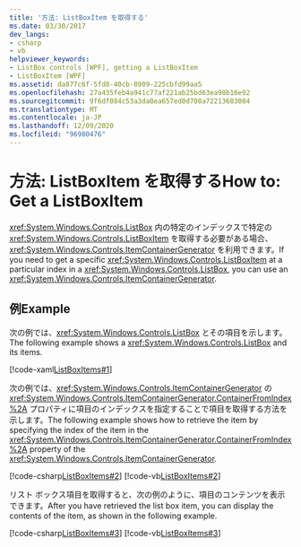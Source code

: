 ```yaml
---
title: '方法: ListBoxItem を取得する'
ms.date: 03/30/2017
dev_langs:
- csharp
- vb
helpviewer_keywords:
- ListBox controls [WPF], getting a ListBoxItem
- ListBoxItem [WPF]
ms.assetid: da877c6f-5fd8-40cb-8909-225cbfd99aa5
ms.openlocfilehash: 27a435feb4a941c77af221ab25bd63ea98b16e92
ms.sourcegitcommit: 9f6df084c53a3da0ea657ed0d708a72213683084
ms.translationtype: MT
ms.contentlocale: ja-JP
ms.lasthandoff: 12/09/2020
ms.locfileid: "96980476"
---
```

# <a name="how-to-get-a-listboxitem"></a><span data-ttu-id="b1f74-102">方法: ListBoxItem を取得する</span><span class="sxs-lookup"><span data-stu-id="b1f74-102">How to: Get a ListBoxItem</span></span>
<span data-ttu-id="b1f74-103"><xref:System.Windows.Controls.ListBox> 内の特定のインデックスで特定の <xref:System.Windows.Controls.ListBoxItem> を取得する必要がある場合、<xref:System.Windows.Controls.ItemContainerGenerator> を利用できます。</span><span class="sxs-lookup"><span data-stu-id="b1f74-103">If you need to get a specific <xref:System.Windows.Controls.ListBoxItem> at a particular index in a <xref:System.Windows.Controls.ListBox>, you can use an <xref:System.Windows.Controls.ItemContainerGenerator>.</span></span>  
  
## <a name="example"></a><span data-ttu-id="b1f74-104">例</span><span class="sxs-lookup"><span data-stu-id="b1f74-104">Example</span></span>  
 <span data-ttu-id="b1f74-105">次の例では、<xref:System.Windows.Controls.ListBox> とその項目を示します。</span><span class="sxs-lookup"><span data-stu-id="b1f74-105">The following example shows a <xref:System.Windows.Controls.ListBox> and its items.</span></span>  
  
 [!code-xaml[ListBoxItems#1](~/samples/snippets/csharp/VS_Snippets_Wpf/ListBoxItems/CSharp/Window1.xaml#1)]  
  
 <span data-ttu-id="b1f74-106">次の例では、<xref:System.Windows.Controls.ItemContainerGenerator> の <xref:System.Windows.Controls.ItemContainerGenerator.ContainerFromIndex%2A> プロパティに項目のインデックスを指定することで項目を取得する方法を示します。</span><span class="sxs-lookup"><span data-stu-id="b1f74-106">The following example shows how to retrieve the item by specifying the index of the item in the <xref:System.Windows.Controls.ItemContainerGenerator.ContainerFromIndex%2A> property of the <xref:System.Windows.Controls.ItemContainerGenerator>.</span></span>  
  
 [!code-csharp[ListBoxItems#2](~/samples/snippets/csharp/VS_Snippets_Wpf/ListBoxItems/CSharp/Window1.xaml.cs#2)]
 [!code-vb[ListBoxItems#2](~/samples/snippets/visualbasic/VS_Snippets_Wpf/ListBoxItems/VisualBasic/Window1.xaml.vb#2)]  
  
 <span data-ttu-id="b1f74-107">リスト ボックス項目を取得すると、次の例のように、項目のコンテンツを表示できます。</span><span class="sxs-lookup"><span data-stu-id="b1f74-107">After you have retrieved the list box item, you can display the contents of the item, as shown in the following example.</span></span>  
  
 [!code-csharp[ListBoxItems#3](~/samples/snippets/csharp/VS_Snippets_Wpf/ListBoxItems/CSharp/Window1.xaml.cs#3)]
 [!code-vb[ListBoxItems#3](~/samples/snippets/visualbasic/VS_Snippets_Wpf/ListBoxItems/VisualBasic/Window1.xaml.vb#3)]
